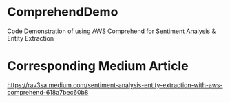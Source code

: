 # ComprehendDemo
Code Demonstration of using AWS Comprehend for Sentiment Analysis &amp; Entity Extraction

# Corresponding Medium Article

https://rav3sa.medium.com/sentiment-analysis-entity-extraction-with-aws-comprehend-618a7bec60b8
